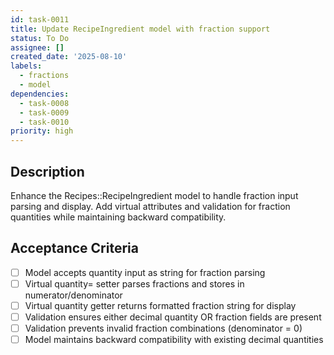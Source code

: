 ```yaml
---
id: task-0011
title: Update RecipeIngredient model with fraction support
status: To Do
assignee: []
created_date: '2025-08-10'
labels:
  - fractions
  - model
dependencies:
  - task-0008
  - task-0009
  - task-0010
priority: high
---
```


## Description

Enhance the Recipes::RecipeIngredient model to handle fraction input parsing and display. Add virtual attributes and validation for fraction quantities while maintaining backward compatibility.

## Acceptance Criteria

- [ ] Model accepts quantity input as string for fraction parsing
- [ ] Virtual quantity= setter parses fractions and stores in numerator/denominator
- [ ] Virtual quantity getter returns formatted fraction string for display
- [ ] Validation ensures either decimal quantity OR fraction fields are present
- [ ] Validation prevents invalid fraction combinations (denominator = 0)
- [ ] Model maintains backward compatibility with existing decimal quantities
